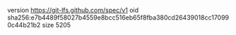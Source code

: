 version https://git-lfs.github.com/spec/v1
oid sha256:e7b4489f58027b4559e8bcc516eb65f8fba380cd26439018cc170990c44b21b2
size 5205
